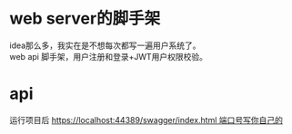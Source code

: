 # web server的脚手架  
idea那么多，我实在是不想每次都写一遍用户系统了。  
web api 脚手架，用户注册和登录+JWT用户权限校验。  

# api  
运行项目后 [https://localhost:44389/swagger/index.html 端口号写你自己的](https://localhost:44389/swagger/index.html) 



